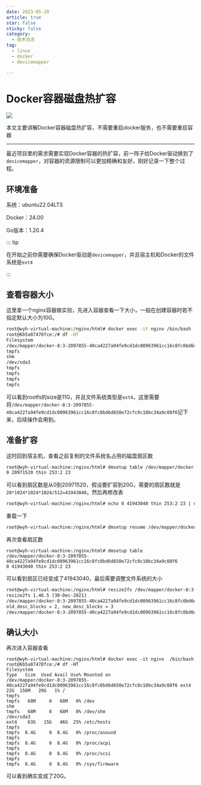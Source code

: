 ```yaml
---
date: 2023-05-20
article: true
star: false
sticky: false
category:
  - 技术日志
tag:
  - linux
  - docker
  - devicemapper

---
```


# Docker容器磁盘热扩容

![](https://w.wallhaven.cc/full/9m/wallhaven-9mjoy1.png)



本文主要讲解Docker容器磁盘热扩容，不需要重启docker服务，也不需要重启容器

<!-- more -->
---
最近项目里的需求需要实现Docker容器的热扩容，前一阵子给Docker驱动换到了`devicemapper`，对容器的资源限制可以更加精确和友好，刚好记录一下整个过程。



## 环境准备

系统：ubuntu22.04LTS

Docker：24.00

Go版本：1.20.4

::: tip

在开始之前你需要确保Docker驱动是`devicemapper`，并且宿主机和Docker的文件系统是`ext4`

:::



## 查看容器大小

这里拿一个nginx容器做实验，先进入容器查看一下大小，一般在创建容器时若不指定默认大小为10G。

```sh
root@wyh-virtual-machine:/nginx/html# docker exec -it nginx /bin/bash
root@6b5a87478fce:/# df -HT
Filesystem                                                                                      Type   Size  Used Avail Use% Mounted on
/dev/mapper/docker-8:3-2097855-40ca4227a94fe9cd1dc00963961cc16c8fc0bd6d650e72cfc0c10bc34a9c08f6 ext4    11G  156M  9.8G   2% /
tmpfs                                                                                           tmpfs   68M     0   68M   0% /dev
shm                                                                                             tmpfs   68M     0   68M   0% /dev/shm
/dev/sda3                                                                                       ext4    63G   15G   46G  25% /etc/hosts
tmpfs                                                                                           tmpfs  8.4G     0  8.4G   0% /proc/asound
tmpfs                                                                                           tmpfs  8.4G     0  8.4G   0% /proc/acpi
tmpfs                                                                                           tmpfs  8.4G     0  8.4G   0% /proc/scsi
tmpfs 
```

可以看到rootfs的size是11G，并且文件系统类型是`ext4`，这里需要将`/dev/mapper/docker-8:3-2097855-40ca4227a94fe9cd1dc00963961cc16c8fc0bd6d650e72cfc0c10bc34a9c08f6`记下来，后续操作会用到。



## 准备扩容

这时回到宿主机，查看之前复制的文件系统名占用的磁盘扇区数

```sh
root@wyh-virtual-machine:/nginx/html# dmsetup table /dev/mapper/docker-8:3-2097855-40ca4227a94fe9cd1dc00963961cc16c8fc0bd6d650e72cfc0c10bc34a9c08f6
0 20971520 thin 253:2 23
```

 可以看到扇区数是从0到20971520，假设要扩容到20G，需要的扇区数就是`20*1024*1024*1024/512=41943040`，然后再修改表

```sh
root@wyh-virtual-machine:/nginx/html# echo 0 41943040 thin 253:2 23 | dmsetup load /dev/mapper/docker-8:3-2097855-40ca4227a94fe9cd1dc00963961cc16c8fc0bd6d650e72cfc0c10bc34a9c08f6
```

重载一下

```sh
root@wyh-virtual-machine:/nginx/html# dmsetup resume /dev/mapper/docker-8:3-2097855-40ca4227a94fe9cd1dc00963961cc16c8fc0bd6d650e72cfc0c10bc34a9c08f6
```

再次查看扇区数

```
root@wyh-virtual-machine:/nginx/html# dmsetup table /dev/mapper/docker-8:3-2097855-40ca4227a94fe9cd1dc00963961cc16c8fc0bd6d650e72cfc0c10bc34a9c08f6
0 41943040 thin 253:2 23
```

可以看到扇区已经变成了41943040，最后需要调整文件系统的大小

```sh
root@wyh-virtual-machine:/nginx/html# resize2fs /dev/mapper/docker-8:3-2097855-40ca4227a94fe9cd1dc00963961cc16c8fc0bd6d650e72cfc0c10bc34a9c08f6
resize2fs 1.46.5 (30-Dec-2021)
/dev/mapper/docker-8:3-2097855-40ca4227a94fe9cd1dc00963961cc16c8fc0bd6d650e72cfc0c10bc34a9c08f6 上的文件系统已被挂载于 /var/lib/docker/devicemapper/mnt/40ca4227a94fe9cd1dc00963961cc16c8fc0bd6d650e72cfc0c10bc34a9c08f6；需要进行在线调整大小
old_desc_blocks = 2, new_desc_blocks = 3
/dev/mapper/docker-8:3-2097855-40ca4227a94fe9cd1dc00963961cc16c8fc0bd6d650e72cfc0c10bc34a9c08f6 上的文件系统大小已经调整为 5242880 个块（每块 4k）。
```



## 确认大小

再次进入容器查看

```
root@wyh-virtual-machine:/nginx/html# docker exec -it nginx  /bin/bash
root@6b5a87478fce:/# df -HT
Filesystem                                                                                      Type   Size  Used Avail Use% Mounted on
/dev/mapper/docker-8:3-2097855-40ca4227a94fe9cd1dc00963961cc16c8fc0bd6d650e72cfc0c10bc34a9c08f6 ext4    22G  156M   20G   1% /
tmpfs                                                                                           tmpfs   68M     0   68M   0% /dev
shm                                                                                             tmpfs   68M     0   68M   0% /dev/shm
/dev/sda3                                                                                       ext4    63G   15G   46G  25% /etc/hosts
tmpfs                                                                                           tmpfs  8.4G     0  8.4G   0% /proc/asound
tmpfs                                                                                           tmpfs  8.4G     0  8.4G   0% /proc/acpi
tmpfs                                                                                           tmpfs  8.4G     0  8.4G   0% /proc/scsi
tmpfs                                                                                           tmpfs  8.4G     0  8.4G   0% /sys/firmware
```

可以看到确实变成了20G。





